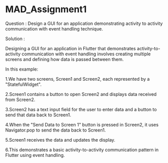 # MAD_Assignment1
Question : Design a GUI for an application demonstrating  activity to activity communication with event handling technique.

Solution : 

Designing a GUI for an application in Flutter that demonstrates activity-to-activity communication with event handling 
involves creating multiple screens and defining how data is passed between them.

In this example:

1.We have two screens, Screen1 and Screen2, each represented by a "StatefulWidget".

2.Screen1 contains a button to open Screen2 and displays data received from Screen2.

3.Screen2 has a text input field for the user to enter data and a button to send that data back to Screen1.

4.When the "Send Data to Screen 1" button is pressed in Screen2, it uses Navigator.pop to send the data back to Screen1.

5.Screen1 receives the data and updates the display.

6.This demonstrates a basic activity-to-activity communication pattern in Flutter using event handling.




